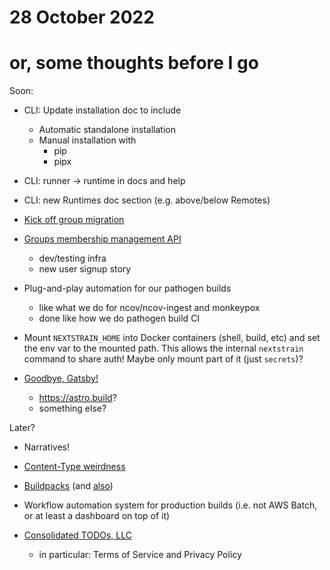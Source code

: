 # 28 October 2022
# or, some thoughts before I go

Soon:

- CLI: Update installation doc to include
  - Automatic standalone installation
  - Manual installation with
    - pip
    - pipx

- CLI: runner → runtime in docs and help
- CLI: new Runtimes doc section (e.g. above/below Remotes)

- [Kick off group migration](https://github.com/nextstrain/docs.nextstrain.org/pull/137)

- [Groups membership management API](https://github.com/nextstrain/nextstrain.org/pull/581)
  - dev/testing infra
  - new user signup story

- Plug-and-play automation for our pathogen builds
  - like what we do for ncov/ncov-ingest and monkeypox
  - done like how we do pathogen build CI

- Mount `NEXTSTRAIN_HOME` into Docker containers (shell, build, etc) and set
  the env var to the mounted path.  This allows the internal `nextstrain`
  command to share auth!  Maybe only mount part of it (just `secrets`)?

- [Goodbye, Gatsby!](2022-10-05.md)
  - <https://astro.build>?
  - something else?

Later?

- Narratives!

- [Content-Type weirdness](2022-09-19.md)

- [Buildpacks](2022-08-02.md) (and [also](2022-07-18.md#buildpacks))

- Workflow automation system for production builds (i.e. not AWS Batch, or at least a dashboard on top of it)

- [Consolidated TODOs, LLC](2022-07-18.md)
  - in particular: Terms of Service and Privacy Policy
